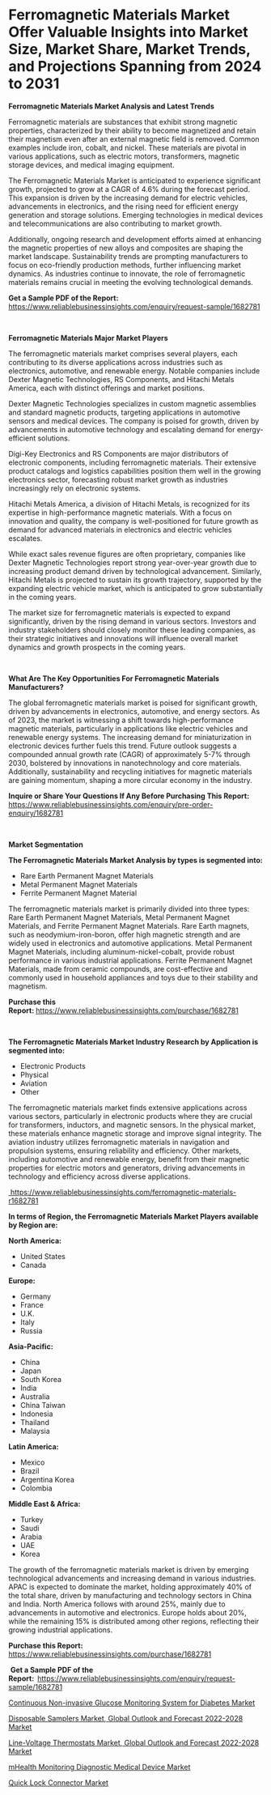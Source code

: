 <p><h1>Ferromagnetic Materials Market Offer Valuable Insights into Market Size, Market Share, Market Trends, and Projections Spanning from 2024 to 2031</h1></p><p><strong>Ferromagnetic Materials Market Analysis and Latest Trends</strong></p>
<p><p>Ferromagnetic materials are substances that exhibit strong magnetic properties, characterized by their ability to become magnetized and retain their magnetism even after an external magnetic field is removed. Common examples include iron, cobalt, and nickel. These materials are pivotal in various applications, such as electric motors, transformers, magnetic storage devices, and medical imaging equipment.</p><p>The Ferromagnetic Materials Market is anticipated to experience significant growth, projected to grow at a CAGR of 4.6% during the forecast period. This expansion is driven by the increasing demand for electric vehicles, advancements in electronics, and the rising need for efficient energy generation and storage solutions. Emerging technologies in medical devices and telecommunications are also contributing to market growth. </p><p>Additionally, ongoing research and development efforts aimed at enhancing the magnetic properties of new alloys and composites are shaping the market landscape. Sustainability trends are prompting manufacturers to focus on eco-friendly production methods, further influencing market dynamics. As industries continue to innovate, the role of ferromagnetic materials remains crucial in meeting the evolving technological demands.</p></p>
<p><strong>Get a Sample PDF of the Report:&nbsp;</strong> <a href="https://www.reliablebusinessinsights.com/enquiry/request-sample/1682781?utm_campaign=1091&utm_medium=2&utm_source=Github&utm_content=ia&utm_term=15102024&utm_id=ferromagnetic-materials">https://www.reliablebusinessinsights.com/enquiry/request-sample/1682781</a></p>
<p>&nbsp;</p>
<p><strong>Ferromagnetic Materials Major Market Players</strong></p>
<p><p>The ferromagnetic materials market comprises several players, each contributing to its diverse applications across industries such as electronics, automotive, and renewable energy. Notable companies include Dexter Magnetic Technologies, RS Components, and Hitachi Metals America, each with distinct offerings and market positions.</p><p>Dexter Magnetic Technologies specializes in custom magnetic assemblies and standard magnetic products, targeting applications in automotive sensors and medical devices. The company is poised for growth, driven by advancements in automotive technology and escalating demand for energy-efficient solutions.</p><p>Digi-Key Electronics and RS Components are major distributors of electronic components, including ferromagnetic materials. Their extensive product catalogs and logistics capabilities position them well in the growing electronics sector, forecasting robust market growth as industries increasingly rely on electronic systems.</p><p>Hitachi Metals America, a division of Hitachi Metals, is recognized for its expertise in high-performance magnetic materials. With a focus on innovation and quality, the company is well-positioned for future growth as demand for advanced materials in electronics and electric vehicles escalates.</p><p>While exact sales revenue figures are often proprietary, companies like Dexter Magnetic Technologies report strong year-over-year growth due to increasing product demand driven by technological advancement. Similarly, Hitachi Metals is projected to sustain its growth trajectory, supported by the expanding electric vehicle market, which is anticipated to grow substantially in the coming years.</p><p>The market size for ferromagnetic materials is expected to expand significantly, driven by the rising demand in various sectors. Investors and industry stakeholders should closely monitor these leading companies, as their strategic initiatives and innovations will influence overall market dynamics and growth prospects in the coming years.</p></p>
<p>&nbsp;</p>
<p><strong>What Are The Key Opportunities For Ferromagnetic Materials Manufacturers?</strong></p>
<p><p>The global ferromagnetic materials market is poised for significant growth, driven by advancements in electronics, automotive, and energy sectors. As of 2023, the market is witnessing a shift towards high-performance magnetic materials, particularly in applications like electric vehicles and renewable energy systems. The increasing demand for miniaturization in electronic devices further fuels this trend. Future outlook suggests a compounded annual growth rate (CAGR) of approximately 5-7% through 2030, bolstered by innovations in nanotechnology and core materials. Additionally, sustainability and recycling initiatives for magnetic materials are gaining momentum, shaping a more circular economy in the industry.</p></p>
<p><strong>Inquire or Share Your Questions If Any Before Purchasing This Report:</strong> <a href="https://www.reliablebusinessinsights.com/enquiry/pre-order-enquiry/1682781?utm_campaign=1091&utm_medium=2&utm_source=Github&utm_content=ia&utm_term=15102024&utm_id=ferromagnetic-materials">https://www.reliablebusinessinsights.com/enquiry/pre-order-enquiry/1682781</a></p>
<p>&nbsp;</p>
<p><strong>Market Segmentation</strong></p>
<p><strong>The Ferromagnetic Materials Market Analysis by types is segmented into:</strong></p>
<p><ul><li>Rare Earth Permanent Magnet Materials</li><li>Metal Permanent Magnet Materials</li><li>Ferrite Permanent Magnet Material</li></ul></p>
<p><p>The ferromagnetic materials market is primarily divided into three types: Rare Earth Permanent Magnet Materials, Metal Permanent Magnet Materials, and Ferrite Permanent Magnet Materials. Rare Earth magnets, such as neodymium-iron-boron, offer high magnetic strength and are widely used in electronics and automotive applications. Metal Permanent Magnet Materials, including aluminum-nickel-cobalt, provide robust performance in various industrial applications. Ferrite Permanent Magnet Materials, made from ceramic compounds, are cost-effective and commonly used in household appliances and toys due to their stability and magnetism.</p></p>
<p><strong>Purchase this Report:&nbsp;</strong><a href="https://www.reliablebusinessinsights.com/purchase/1682781?utm_campaign=1091&utm_medium=2&utm_source=Github&utm_content=ia&utm_term=15102024&utm_id=ferromagnetic-materials">https://www.reliablebusinessinsights.com/purchase/1682781</a></p>
<p>&nbsp;</p>
<p><strong>The Ferromagnetic Materials Market Industry Research by Application is segmented into:</strong></p>
<p><ul><li>Electronic Products</li><li>Physical</li><li>Aviation</li><li>Other</li></ul></p>
<p><p>The ferromagnetic materials market finds extensive applications across various sectors, particularly in electronic products where they are crucial for transformers, inductors, and magnetic sensors. In the physical market, these materials enhance magnetic storage and improve signal integrity. The aviation industry utilizes ferromagnetic materials in navigation and propulsion systems, ensuring reliability and efficiency. Other markets, including automotive and renewable energy, benefit from their magnetic properties for electric motors and generators, driving advancements in technology and efficiency across diverse applications.</p></p>
<p><a href="https://www.reliablebusinessinsights.com/ferromagnetic-materials-r1682781?utm_campaign=1091&utm_medium=2&utm_source=Github&utm_content=ia&utm_term=15102024&utm_id=ferromagnetic-materials">&nbsp;https://www.reliablebusinessinsights.com/ferromagnetic-materials-r1682781</a></p>
<p><strong>In terms of Region, the Ferromagnetic Materials Market Players available by Region are:</strong></p>
<p>
    <p> <strong> North America: </strong>
        <ul>
            <li>United States</li>
            <li>Canada</li>
        </ul>
        </p> 
    <p> <strong> Europe: </strong>
        <ul>
            <li>Germany</li>
            <li>France</li>
            <li>U.K.</li>
            <li>Italy</li>
            <li>Russia</li>
        </ul>
        </p> 
    <p> <strong> Asia-Pacific: </strong>
        <ul>
            <li>China</li>
            <li>Japan</li>
            <li>South Korea</li>
            <li>India</li>
            <li>Australia</li>
            <li>China Taiwan</li>
            <li>Indonesia</li>
            <li>Thailand</li>
            <li>Malaysia</li>
        </ul>
        </p> 
    <p> <strong> Latin America: </strong>
        <ul>
            <li>Mexico</li>
            <li>Brazil</li>
            <li>Argentina Korea</li>
            <li>Colombia</li>
        </ul>
        </p> 
    <p> <strong> Middle East & Africa: </strong>
        <ul>
            <li>Turkey</li>
            <li>Saudi</li>
            <li>Arabia</li>
            <li>UAE</li>
            <li>Korea</li>
        </ul>
    </p>
    </p>
<p><p>The growth of the ferromagnetic materials market is driven by emerging technological advancements and increasing demand in various industries. APAC is expected to dominate the market, holding approximately 40% of the total share, driven by manufacturing and technology sectors in China and India. North America follows with around 25%, mainly due to advancements in automotive and electronics. Europe holds about 20%, while the remaining 15% is distributed among other regions, reflecting their growing industrial applications.</p></p>
<p><strong>Purchase this Report: </strong><a href="https://www.reliablebusinessinsights.com/purchase/1682781?utm_campaign=1091&utm_medium=2&utm_source=Github&utm_content=ia&utm_term=15102024&utm_id=ferromagnetic-materials">https://www.reliablebusinessinsights.com/purchase/1682781</a></p>
<p>&nbsp;<strong>Get a Sample PDF of the Report:&nbsp;&nbsp;</strong><a href="https://www.reliablebusinessinsights.com/enquiry/request-sample/1682781?utm_campaign=1091&utm_medium=2&utm_source=Github&utm_content=ia&utm_term=15102024&utm_id=ferromagnetic-materials">https://www.reliablebusinessinsights.com/enquiry/request-sample/1682781</a></p>
<p><strong></strong></p>
<p><p><a href="https://github.com/maniehilp9ib/Market-Research-Report-List-1/blob/main/continuous-non-invasive-glucose-monitoring-system-for-diabetes-market.md?utm_campaign=1091&utm_medium=2&utm_source=Github&utm_content=ia&utm_term=15102024&utm_id=ferromagnetic-materials">Continuous Non-invasive Glucose Monitoring System for Diabetes Market</a></p><p><a href="https://www.linkedin.com/pulse/strategic-insights-global-disposable-samplers-market-outlook-3ixee?utm_campaign=1091&utm_medium=2&utm_source=Github&utm_content=ia&utm_term=15102024&utm_id=ferromagnetic-materials">Disposable Samplers Market, Global Outlook and Forecast 2022-2028 Market</a></p><p><a href="https://www.linkedin.com/pulse/line-voltage-thermostats-market-global-outlook-forecast-2022-2028-0jmce?utm_campaign=1091&utm_medium=2&utm_source=Github&utm_content=ia&utm_term=15102024&utm_id=ferromagnetic-materials">Line-Voltage Thermostats Market, Global Outlook and Forecast 2022-2028 Market</a></p><p><a href="https://github.com/roydonhol47/Market-Research-Report-List-1/blob/main/mhealth-monitoring-diagnostic-medical-device-market.md?utm_campaign=1091&utm_medium=2&utm_source=Github&utm_content=ia&utm_term=15102024&utm_id=ferromagnetic-materials">mHealth Monitoring Diagnostic Medical Device Market</a></p><p><a href="https://issuu.com/reportprime-2/docs/quick-lock-connector-market-size-20_e78f52c204a974?utm_campaign=1091&utm_medium=2&utm_source=Github&utm_content=ia&utm_term=15102024&utm_id=ferromagnetic-materials">Quick Lock Connector Market</a></p></p>